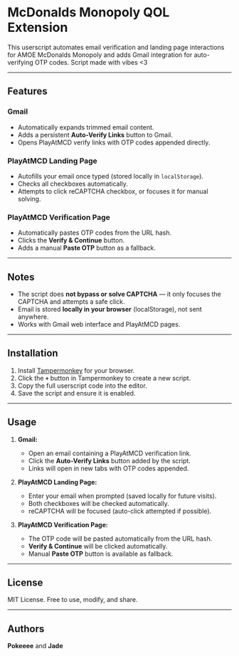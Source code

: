 # McDonalds Monopoly QOL Extension

This userscript automates email verification and landing page interactions for AMOE McDonalds Monopoly and adds Gmail integration for auto-verifying OTP codes.
Script made with vibes <3

---

## Features

### Gmail
- Automatically expands trimmed email content.
- Adds a persistent **Auto-Verify Links** button to Gmail.
- Opens PlayAtMCD verify links with OTP codes appended directly.

### PlayAtMCD Landing Page
- Autofills your email once typed (stored locally in `localStorage`).
- Checks all checkboxes automatically.
- Attempts to click reCAPTCHA checkbox, or focuses it for manual solving.

### PlayAtMCD Verification Page
- Automatically pastes OTP codes from the URL hash.
- Clicks the **Verify & Continue** button.
- Adds a manual **Paste OTP** button as a fallback.

---

## Notes

- The script does **not bypass or solve CAPTCHA** — it only focuses the CAPTCHA and attempts a safe click.
- Email is stored **locally in your browser** (localStorage), not sent anywhere.
- Works with Gmail web interface and PlayAtMCD pages.

---

## Installation

1. Install [Tampermonkey](https://www.tampermonkey.net/) for your browser.
2. Click the **`+`** button in Tampermonkey to create a new script.
3. Copy the full userscript code into the editor.
4. Save the script and ensure it is enabled.

---

## Usage

1. **Gmail:**
   - Open an email containing a PlayAtMCD verification link.
   - Click the **Auto-Verify Links** button added by the script.
   - Links will open in new tabs with OTP codes appended.

2. **PlayAtMCD Landing Page:**
   - Enter your email when prompted (saved locally for future visits).
   - Both checkboxes will be checked automatically.
   - reCAPTCHA will be focused (auto-click attempted if possible).

3. **PlayAtMCD Verification Page:**
   - The OTP code will be pasted automatically from the URL hash.
   - **Verify & Continue** will be clicked automatically.
   - Manual **Paste OTP** button is available as fallback.

---

## License

MIT License. Free to use, modify, and share.

---

## Authors

**Pokeeee** and **Jade**
